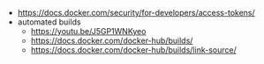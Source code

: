 * https://docs.docker.com/security/for-developers/access-tokens/
* automated builds
    * https://youtu.be/J5GP1WNKyeo
    * https://docs.docker.com/docker-hub/builds/
    * https://docs.docker.com/docker-hub/builds/link-source/